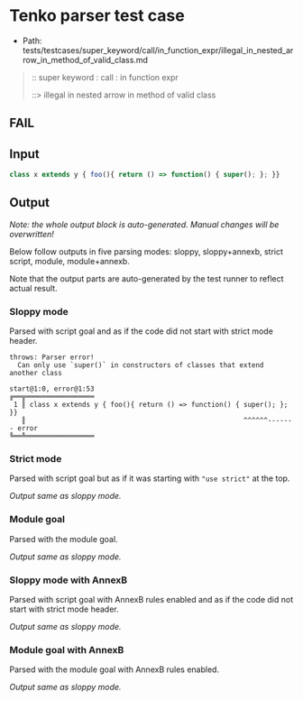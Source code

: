 # Tenko parser test case

- Path: tests/testcases/super_keyword/call/in_function_expr/illegal_in_nested_arrow_in_method_of_valid_class.md

> :: super keyword : call : in function expr
>
> ::> illegal in nested arrow in method of valid class
## FAIL

## Input


`````js
class x extends y { foo(){ return () => function() { super(); }; }}
`````

## Output

_Note: the whole output block is auto-generated. Manual changes will be overwritten!_

Below follow outputs in five parsing modes: sloppy, sloppy+annexb, strict script, module, module+annexb.

Note that the output parts are auto-generated by the test runner to reflect actual result.

### Sloppy mode

Parsed with script goal and as if the code did not start with strict mode header.

`````
throws: Parser error!
  Can only use `super()` in constructors of classes that extend another class

start@1:0, error@1:53
╔══╦═════════════════
 1 ║ class x extends y { foo(){ return () => function() { super(); }; }}
   ║                                                      ^^^^^^------- error
╚══╩═════════════════

`````

### Strict mode

Parsed with script goal but as if it was starting with `"use strict"` at the top.

_Output same as sloppy mode._

### Module goal

Parsed with the module goal.

_Output same as sloppy mode._

### Sloppy mode with AnnexB

Parsed with script goal with AnnexB rules enabled and as if the code did not start with strict mode header.

_Output same as sloppy mode._

### Module goal with AnnexB

Parsed with the module goal with AnnexB rules enabled.

_Output same as sloppy mode._
